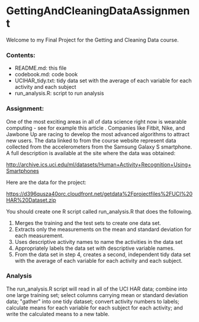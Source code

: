 # GettingAndCleaningDataAssignment

Welcome to my Final Project for the Getting and Cleaning Data course.

### Contents:
 - README.md: this file
 - codebook.md: code book
 - UCIHAR_tidy.txt: tidy data set with the average of each variable for each activity and each subject
 - run_analysis.R: script to run analysis
 
### Assignment:
 
One of the most exciting areas in all of data science right now is wearable computing - see for example this article . Companies like Fitbit, Nike, and Jawbone Up are racing to develop the most advanced algorithms to attract new users. The data linked to from the course website represent data collected from the accelerometers from the Samsung Galaxy S smartphone. A full description is available at the site where the data was obtained:

http://archive.ics.uci.edu/ml/datasets/Human+Activity+Recognition+Using+Smartphones

Here are the data for the project:

https://d396qusza40orc.cloudfront.net/getdata%2Fprojectfiles%2FUCI%20HAR%20Dataset.zip

You should create one R script called run_analysis.R that does the following.

1. Merges the training and the test sets to create one data set.
2. Extracts only the measurements on the mean and standard deviation for each measurement.
3. Uses descriptive activity names to name the activities in the data set
4. Appropriately labels the data set with descriptive variable names.
5. From the data set in step 4, creates a second, independent tidy data set with the average of each variable for each activity and each subject.

### Analysis

The run_analysis.R script will read in all of the UCI HAR data; combine into one large training set; select columns carrying mean or standard deviation data; "gather" into one tidy dataset; convert activity numbers to labels; calculate means for each variable for each subject for each activity; and write the calculated means to a new table. 
